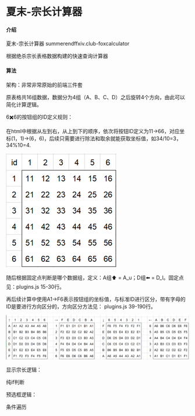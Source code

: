 # 夏末-宗长计算器

#### 介绍
夏末-宗长计算器 summerendffxiv.club-foxcalculator

根据绝杀宗长表格数据构建的快速查询计算器

#### 算法

架构：非常非常原始的前端三件套

原表格共16组数据，数据分为4组（A、B、C、D）之后旋转4个方向，由此可以简化计算逻辑。

6✖️6的按钮组的ID定义规则：

在html中根据从左到右，从上到下的顺序，依次将按钮ID定义为11->66，对应坐标(1，1)->(6，6)，后续只需要进行除法和取余就能获取坐标值，如34/10=3，34%10=4.

![输入图片说明](md/buttonID.png)

随后根据固定点判断是哪个数据组，定义：A组⬆️ = A_u；D组⬅️ = D_l。固定点见：plugins.js 15-30行。

再后续计算中使用A1->F6表示按钮组的坐标值，与标准ID进行区分，带有字母的ID是要进行方向区分的，方向区分方法见： plugins.js 39-190行。

![输入图片说明](md/sw_.png)

显示宗长逻辑：

纯if判断

预选框逻辑：

条件遍历